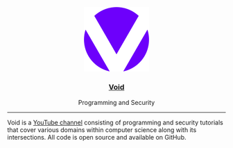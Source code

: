 <div align="center">
    <img src="./logo.png" alt="Void Banner" width="150">
    <h3>
        <a href="https://www.youtube.com/@VoidTutorial">Void</a>
    </h3>
    <p>Programming and Security</p>
    <hr>
</div>

Void is a [YouTube channel](https://www.youtube.com/@VoidTutorial) consisting of programming and security tutorials that cover various domains within computer science along with its intersections. All code is open source and available on GitHub.

